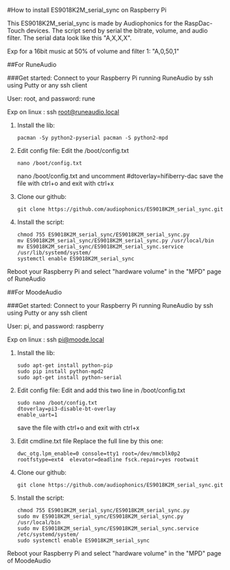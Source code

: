 
#How to install ES9018K2M_serial_sync on Raspberry Pi

This ES9018K2M_serial_sync is made by Audiophonics for the RaspDac-Touch devices.
The script send by serial the bitrate, volume, and audio filter.
The serial data look like this "A,X,X,X". 

Exp for a 16bit music at 50% of volume and filter 1: "A,0,50,1"

##For RuneAudio

###Get started:
Connect to your Raspberry Pi running RuneAudio by ssh using Putty or any ssh client

User: root, and password: rune

Exp on linux : ssh root@runeaudio.local

1. Install the lib:
	```
	pacman -Sy python2-pyserial pacman -S python2-mpd
	```

2. Edit config file:
	Edit the /boot/config.txt
	```
	nano /boot/config.txt
	```
	nano /boot/config.txt and uncomment #dtoverlay=hifiberry-dac
	save the file with ctrl+o and exit with ctrl+x

3. Clone our github:
	```
	git clone https://github.com/audiophonics/ES9018K2M_serial_sync.git
	```

4. Install the script:
	```
	chmod 755 ES9018K2M_serial_sync/ES9018K2M_serial_sync.py
	mv ES9018K2M_serial_sync/ES9018K2M_serial_sync.py /usr/local/bin
	mv ES9018K2M_serial_sync/ES9018K2M_serial_sync.service /usr/lib/systemd/system/
	systemctl enable ES9018K2M_serial_sync
	```

Reboot your Raspberry Pi and select "hardware volume" in the "MPD" page of RuneAudio

##For MoodeAudio

###Get started:
Connect to your Raspberry Pi running RuneAudio by ssh using Putty or any ssh client

User: pi, and password: raspberry

Exp on linux : ssh pi@moode.local

1. Install the lib:
	```
	sudo apt-get install python-pip
	sudo pip install python-mpd2
	sudo apt-get install python-serial
	```

2. Edit config file:
	Edit and add this two line in /boot/config.txt
	```
	sudo nano /boot/config.txt	
	dtoverlay=pi3-disable-bt-overlay
	enable_uart=1
	```
	save the file with ctrl+o and exit with ctrl+x

3. Edit cmdline.txt file
	Replace the full line by this one:
	```
	dwc_otg.lpm_enable=0 console=tty1 root=/dev/mmcblk0p2 rootfstype=ext4  elevator=deadline fsck.repair=yes rootwait
	```

4. Clone our github:
	```
	git clone https://github.com/audiophonics/ES9018K2M_serial_sync.git
	```

5. Install the script:
	```
	chmod 755 ES9018K2M_serial_sync/ES9018K2M_serial_sync.py
	sudo mv ES9018K2M_serial_sync/ES9018K2M_serial_sync.py /usr/local/bin
	sudo mv ES9018K2M_serial_sync/ES9018K2M_serial_sync.service /etc/systemd/system/
	sudo systemctl enable ES9018K2M_serial_sync
	```

Reboot your Raspberry Pi and select "hardware volume" in the "MPD" page of MoodeAudio
